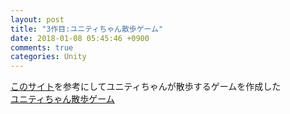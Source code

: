 ```yaml
---
layout: post
title: "3作目:ユニティちゃん散歩ゲーム"
date: 2018-01-08 05:45:46 +0900
comments: true
categories: Unity
---
```

[このサイト](https://qiita.com/kenta71/items/4d79d6f3171831ccd60a)を参考にしてユニティちゃんが散歩するゲームを作成した  
[ユニティちゃん散歩ゲーム](https://zipperr.github.io/WebGL-UnityChan-Sanpo/)
